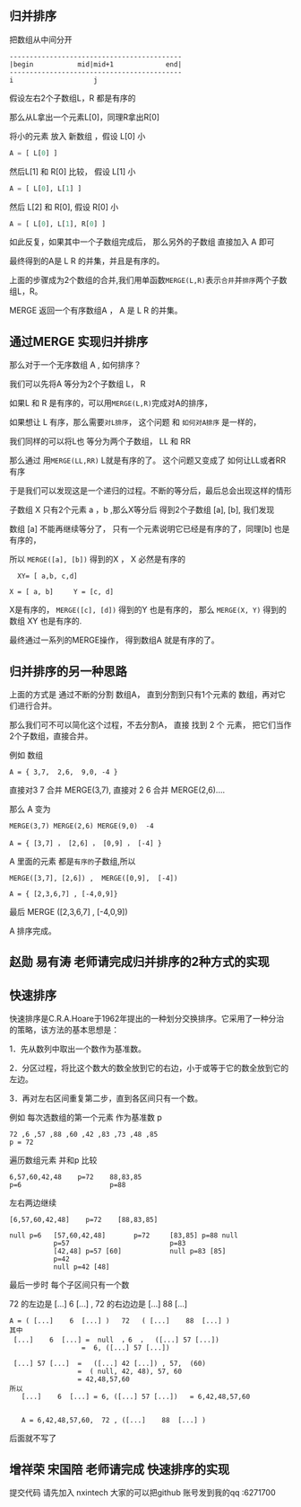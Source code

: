 归并排序
-------

把数组从中间分开
```
-------------------------------------------
|begin           mid|mid+1             end|
-------------------------------------------
i                    j
```
假设左右2个子数组L，R 都是有序的

那么从L拿出一个元素L[0]，同理R拿出R[0]

将小的元素 放入 新数组 ，假设 L[0] 小
```python
A = [ L[0] ]
```
然后L[1] 和 R[0]  比较， 假设 L[1] 小
```python
A = [ L[0], L[1] ]
```
然后 L[2] 和 R[0], 假设 R[0] 小

```python
A = [ L[0], L[1], R[0] ]
```

如此反复，如果其中一个子数组完成后， 那么另外的子数组 直接加入 A 即可

最终得到的A是 L R 的并集，并且是有序的。

上面的步骤成为2个数组的合并,我们用单函数`MERGE(L,R)`表示`合并`并`排序`两个子数组L，R。

MERGE 返回一个有序数组A ， A 是 L R 的并集。 

通过MERGE 实现归并排序
----------

那么对于一个无序数组 A , 如何排序？

我们可以先将A 等分为2个子数组 L， R

如果L 和 R 是有序的，可以用`MERGE(L,R)`完成对A的排序，

如果想让 L 有序，那么需要`对L排序`， 这个问题 和 `如何对A排序` 是一样的，

我们同样的可以将L也 等分为两个子数组，  LL  和 RR

那么通过 用`MERGE(LL,RR)` L就是有序的了。 这个问题又变成了 如何让LL或者RR有序

于是我们可以发现这是一个递归的过程。不断的等分后，最后总会出现这样的情形

子数组 X 只有2个元素 a ，b  ,那么X等分后 得到2个子数组 [a], [b], 我们发现

数组 [a] 不能再继续等分了， 只有一个元素说明它已经是有序的了，同理[b] 也是有序的，

所以 `MERGE([a], [b])` 得到的X ， X 必然是有序的

```
  XY= [ a,b, c,d]

X = [ a, b]     Y = [c, d]

```
X是有序的，  `MERGE([c], [d])` 得到的Y 也是有序的， 那么  `MERGE(X, Y)` 得到的 数组 XY 也是有序的.

最终通过一系列的MERGE操作， 得到数组A 就是有序的了。



归并排序的另一种思路
-----------

上面的方式是 通过不断的分割 数组A， 直到分割到只有1个元素的 数组，再对它们进行合并。

那么我们可不可以简化这个过程，不去分割A， 直接 找到 2 个 元素， 把它们当作 2个子数组，直接合并。

例如 数组 
```
A = { 3,7,  2,6,  9,0, -4 }
```
直接对3 7 合并 MERGE(3,7), 直接对 2 6 合并 MERGE(2,6)....

那么 A 变为
```
MERGE(3,7) MERGE(2,6) MERGE(9,0)  -4 

A = { [3,7] ， [2,6] ， [0,9] ， [-4] }
```
A 里面的元素 都是`有序的`子数组,所以
```
MERGE([3,7], [2,6]) ,  MERGE([0,9],  [-4])

A = { [2,3,6,7] , [-4,0,9]}
```
最后 MERGE ([2,3,6,7] , [-4,0,9])

A 排序完成。

赵勋 易有涛 老师请完成归并排序的2种方式的实现
-----


快速排序
--------

快速排序是C.R.A.Hoare于1962年提出的一种划分交换排序。它采用了一种分治的策略，该方法的基本思想是：

1．先从数列中取出一个数作为基准数。

2．分区过程，将比这个数大的数全放到它的右边，小于或等于它的数全放到它的左边。

3．再对左右区间重复第二步，直到各区间只有一个数。


例如 每次选数组的第一个元素 作为基准数 p
```
72 ,6 ,57 ,88 ,60 ,42 ,83 ,73 ,48 ,85
p = 72
```
遍历数组元素 并和p 比较
```
6,57,60,42,48    p=72    88,83,85
p=6                      p=88
```
左右两边继续
```
[6,57,60,42,48]    p=72    [88,83,85]

null p=6   [57,60,42,48]       p=72     [83,85] p=88 null
           p=57                         p=83
           [42,48] p=57 [60]            null p=83 [85]
           p=42
           null p=42 [48]    
```
最后一步时 每个子区间只有一个数

72 的左边是   [...]    6  [...]  ,     72 的右边边是   [...]    88  [...] 
```
A = ( [...]    6  [...] )   72   ( [...]    88  [...] )
其中
 [...]    6  [...] =  null  ，6  ，  ([...] 57 [...])
                  =  6, ([...] 57 [...])   
                  
 [...] 57 [...]  =   ([...] 42 [...]) , 57,  (60)
                 =  ( null, 42, 48), 57, 60
                 = 42,48,57,60
所以                 
   [...]    6  [...] = 6, ([...] 57 [...])   = 6,42,48,57,60 
   
   
   A = 6,42,48,57,60,  72 , ([...]    88  [...] )
```
后面就不写了

增祥荣 宋国陪 老师请完成 快速排序的实现
----------------



提交代码 请先加入 nxintech
大家的可以把github 账号发到我的qq :6271700

